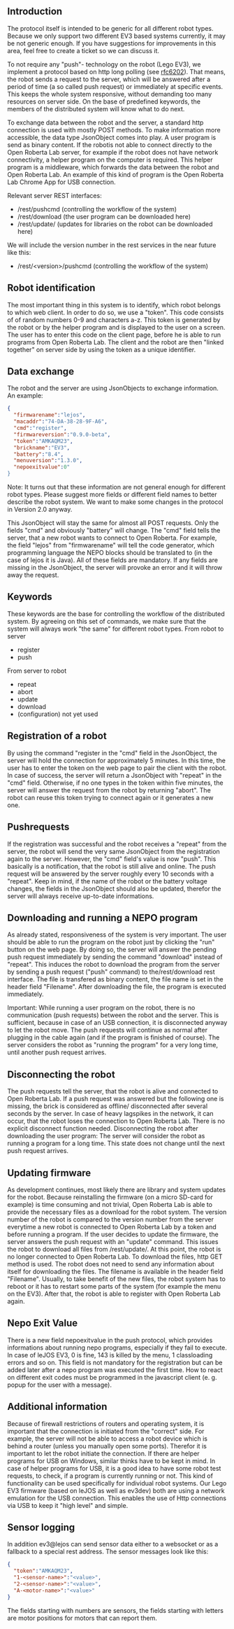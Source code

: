 ## Introduction
The protocol itself is intended to be generic for all different robot types. Because we only support two different EV3 based systems currently, it may be not generic enough. If you have suggestions for improvements in this area, feel free to create a ticket so we can discuss it.

To not require any "push"- technology  on the robot (Lego EV3), we implement a protocol based on http long polling (see [rfc6202](https://tools.ietf.org/html/rfc6202)). That means, the robot sends a request to the server, which will be answered after a period of time (a so called push request) or immediately at specific events. This keeps the whole system responsive, without demanding too many resources on server side. On the base of predefined keywords, the members of the distributed system will know what to do next.

To exchange data between the robot and the server, a standard http connection is used with mostly POST methods. To make information more accessible, the data type JsonObject comes into play. A user program is send as binary content.
If the robotis not able to connect directly to the Open Roberta Lab server, for example if the robot does not have network connectivity, a helper program on the computer is required. This helper program is a middleware, which forwards the data between the robot and Open Roberta Lab. An example of this kind of program is the Open Roberta Lab Chrome App for USB connection.

Relevant server REST interfaces:
* /rest/pushcmd (controlling the workflow of the system)
* /rest/download (the user program can be downloaded here)
* /rest/update/<filename> (updates for libraries on the robot can be downloaded here)

We will include the version number in the rest services in the near future like this:
* /rest/\<version\>/pushcmd (controlling the workflow of the system)

## Robot identification
The most important thing in this system is to identify, which robot belongs to which web client. In order to do so, we use a "token". This code consists of of random numbers 0-9 and characters a-z. This token is generated by the robot or by the helper program and is displayed to the user on a screen. The user has to enter this code on the client page, before he is able to run programs from Open Roberta Lab. The client and the robot are then "linked together" on server side by using the token as a unique identifier.
## Data exchange
The robot and the server are using JsonObjects to exchange information. An example:

```json
{
  "firmwarename":"lejos",
  "macaddr":"74-DA-38-28-9F-A6",
  "cmd":"register",
  "firmwareversion":"0.9.0-beta",
  "token":"AMKAQM23",
  "brickname":"EV3",
  "battery":"8.4",
  "menuversion":"1.3.0",
  "nepoexitvalue":0"
}
```

Note: It turns out that these information are not general enough for different robot types. Please suggest more fields or different field names to better describe the robot system. We want to make some changes in the protocol in Version 2.0 anyway.

This JsonObject will stay the same for almost all POST requests. Only the fields "cmd" and obviously "battery" will change. The "cmd" field tells the server, that a new robot wants to connect to Open Roberta. For example, the field "lejos" from "firmwarename" will tell the code generator, which programming language the NEPO blocks should be translated to (in the case of lejos it is Java). All of these fields are mandatory. If any fields are missing in the JsonObject, the server will provoke an error and it will throw away the request.
## Keywords
These keywords are the base for controlling the workflow of the distributed system. By agreeing on this set of commands, we make sure that the system will always work "the same" for different robot types.
From robot to server
* register
* push

From server to robot
* repeat
* abort
* update
* download
* (configuration) not yet used

## Registration of a robot
By using the command "register in the "cmd" field in the JsonObject, the server will hold the connection for approximately 5 minutes. In this time, the user has to enter the token on the web page to pair the client with the robot. In case of success, the server will return a JsonObject with "repeat" in the "cmd" field. Otherwise, if no one types in the token within five minutes, the server will answer the request from the robot by returning "abort". The robot can reuse this token trying to connect again or it generates a new one.

## Pushrequests
If the registration was successful and the robot receives a "repeat" from the server, the robot will send the very same JsonObject from the registration again to the server. However, the "cmd" field's value is now "push". This basically is a notification, that the robot is still alive and online. The push request will be answered by the server roughly every 10 seconds with a "repeat". Keep in mind, if the name of the robot or the battery voltage changes, the fields in the JsonObject should also be updated, therefor the server will always receive up-to-date informations.

## Downloading and running a NEPO program
As already stated, responsiveness of the system is very important. The user should be able to run the program on the robot just by clicking the "run" button on the web page. By doing so, the server will answer the pending push request immediately by sending the command "download" instead of "repeat". This induces the robot to download the program from the server by sending a push request ("push" command) to the/rest/download rest interface. The file is transfered as binary content, the file name is set in the header field "Filename". After downloading the file, the program is executed immediately.

Important: While running a user program on the robot, there is no communication (push requests) between the robot and the server. This is sufficient, because in case of an USB connection, it is disconnected anyway to let the robot move. The push requests will continue as normal after plugging in the cable again (and if the program is finished of course). The server considers the robot as "running the program" for a very long time, until another push request arrives.
## Disconnecting the robot
The push requests tell the server, that the robot is alive and connected to Open Roberta Lab. If a push request was answered but the following one is missing, the brick is considered as offline/ disconnected after several seconds by the server. In case of heavy lagspikes in the network, it can occur, that the robot loses the connection to Open Roberta Lab. There is no explicit disconnect function needed.
Disconnecting the robot after downloading the user program: The server will consider the robot as running a program for a long time. This state does not change until the next push request arrives.

## Updating firmware
As development continues, most likely there are library and system updates for the robot. Because reinstalling the firmware (on a micro SD-card for example) is time consuming and not trivial, Open Roberta Lab is able to provide the necessary files as a download for the robot system. The version number of the robot is compared to the version number from the server everytime a new robot is connected to Open Roberta Lab by a token and before running a program. If the user decides to update the firmware, the server answers the push request with an "update" command. This issues the robot to download all files from /rest/update/<filename>. At this point, the robot is no longer connected to Open Roberta Lab. To download the files, http GET method is used. The robot does not need to send any information about itself for downloading the files. The filename is available in the header field "Filename".
Usually, to take benefit of the new files, the robot system has to reboot or it has to restart some parts of the system (for example the menu on the EV3). After that, the robot is able to register with Open Roberta Lab again.

## Nepo Exit Value
There is a new field nepoexitvalue in the push protocol, which provides informations about running nepo programs, especially if they fail to execute. In case of leJOS EV3, 0 is fine, 143 is killed by the menu, 1 classloading errors and so on. This field is not mandatory for the registration but can be added later after a nepo program was executed the first time. How to react on different exit codes must be programmed in the javascript client (e. g. popup for the user with a message).

## Additional information
Because of firewall restrictions of routers and operating system, it is important that the connection is initiated from the "correct" side. For example, the server will not be able to access a robot device which is behind a router (unless you manually open some ports). Therefor it is important to let the robot initiate the connection. If there are helper programs for USB on Windows, similar thinks have to be kept in mind. In case of helper programs for USB, it is a good idea to have some robot test requests, to check, if a program is currently running or not. This kind of functionality can be used specifically for individual robot systems.
Our Lego EV3 firmware (based on leJOS as well as ev3dev) both are using a network emulation for the USB connection. This enables the use of Http connections via USB to keep it "high level" and simple.

## Sensor logging
In addition ev3@lejos can send sensor data either to a websocket or as a fallback to a special rest address.
The sensor messages look like this:
```json
{
  "token":"AMKAQM23",
  "1-<sensor-name>":"<value>",
  "2-<sensor-name>":"<value>",
  "A-<motor-name>":"<value>"
}
```
The fields starting with numbers are sensors, the fields starting with letters are motor positions for motors that can report them.
